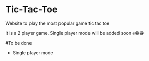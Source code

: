 # Tic-Tac-Toe
Website to play the most popular game tic tac toe

It is a 2 player game.
Single player mode will be added soon ✊😁😁

#To be done

- Single player mode
